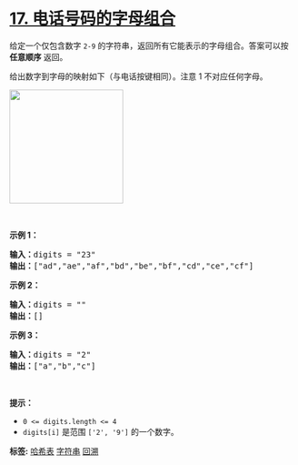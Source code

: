 # [17. 电话号码的字母组合](https://leetcode.cn/problems/letter-combinations-of-a-phone-number)
<p>给定一个仅包含数字&nbsp;<code>2-9</code>&nbsp;的字符串，返回所有它能表示的字母组合。答案可以按 <strong>任意顺序</strong> 返回。</p>

<p>给出数字到字母的映射如下（与电话按键相同）。注意 1 不对应任何字母。</p>

<p><img src="https://assets.leetcode-cn.com/aliyun-lc-upload/uploads/2021/11/09/200px-telephone-keypad2svg.png" style="width: 200px;" /></p>

<p>&nbsp;</p>

<p><strong>示例 1：</strong></p>

<pre>
<strong>输入：</strong>digits = "23"
<strong>输出：</strong>["ad","ae","af","bd","be","bf","cd","ce","cf"]
</pre>

<p><strong>示例 2：</strong></p>

<pre>
<strong>输入：</strong>digits = ""
<strong>输出：</strong>[]
</pre>

<p><strong>示例 3：</strong></p>

<pre>
<strong>输入：</strong>digits = "2"
<strong>输出：</strong>["a","b","c"]
</pre>

<p>&nbsp;</p>

<p><strong>提示：</strong></p>

<ul>
	<li><code>0 &lt;= digits.length &lt;= 4</code></li>
	<li><code>digits[i]</code> 是范围 <code>['2', '9']</code> 的一个数字。</li>
</ul>

**标签:**  [哈希表](https://leetcode.cn/tag/hash-table) [字符串](https://leetcode.cn/tag/string) [回溯](https://leetcode.cn/tag/backtracking) 